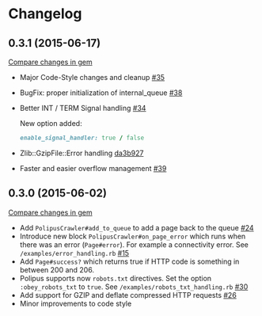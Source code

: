 # Changelog

## 0.3.1 (2015-06-17)

[Compare changes in gem](https://github.com/taganaka/polipus/compare/0.3.0...0.3.1)

* Major Code-Style changes and cleanup
  [#35](https://github.com/taganaka/polipus/pull/35)
* BugFix: proper initialization of internal_queue
  [#38](https://github.com/taganaka/polipus/pull/38)
* Better INT / TERM Signal handling [#34](https://github.com/taganaka/polipus/pull/34)

  New option added:
    ```ruby
    enable_signal_handler: true / false
    ```
  
* Zlib::GzipFile::Error handling
  [da3b927](https://github.com/taganaka/polipus/commit/da3b927acb1b50c26276ed458da0a365c22fd98b)
* Faster and easier overflow management
  [#39](https://github.com/taganaka/polipus/pull/39)

## 0.3.0 (2015-06-02)

[Compare changes in gem](https://github.com/taganaka/polipus/compare/0.2.2...0.3.0)

* Add `PolipusCrawler#add_to_queue` to add a page back to the queue
  [#24](https://github.com/taganaka/polipus/pull/24)
* Introduce new block `PolipusCrawler#on_page_error` which runs when there was an error (`Page#error`).
  For example a connectivity error.
  See `/examples/error_handling.rb`
  [#15](https://github.com/taganaka/polipus/issues/15)
* Add `Page#success?` which returns true if HTTP code is something in between 200 and 206.
* Polipus supports now `robots.txt` directives.
  Set the option `:obey_robots_txt` to `true`.
  See `/examples/robots_txt_handling.rb`
  [#30](https://github.com/taganaka/polipus/pull/30)
* Add support for GZIP and deflate compressed HTTP requests
  [#26](https://github.com/taganaka/polipus/pull/26)
* Minor improvements to code style
